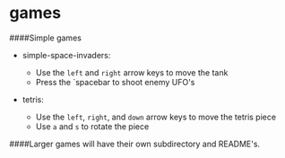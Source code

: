 # games

####Simple games

- simple-space-invaders:
  - Use the `left` and `right` arrow keys to move the tank
  - Press the `spacebar to shoot enemy UFO's

- tetris:
  - Use the `left`, `right`, and `down` arrow keys to move the tetris piece
  - Use `a` and `s` to rotate the piece

####Larger games will have their own subdirectory and README's.
